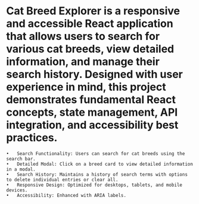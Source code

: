 # Cat Breed Explorer is a responsive and accessible React application that allows users to search for various cat breeds, view detailed information, and manage their search history. Designed with user experience in mind, this project demonstrates fundamental React concepts, state management, API integration, and accessibility best practices.

	•	Search Functionality: Users can search for cat breeds using the search bar.
	•	Detailed Modal: Click on a breed card to view detailed information in a modal.
	•	Search History: Maintains a history of search terms with options to delete individual entries or clear all.
	•	Responsive Design: Optimized for desktops, tablets, and mobile devices.
	•	Accessibility: Enhanced with ARIA labels.
